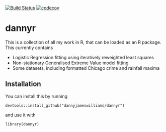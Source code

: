 [![Build Status](https://travis-ci.com/dannyjameswilliams/danielR.svg?branch=master)](https://travis-ci.com/dannyjameswilliams/danielR)  [![codecov](https://codecov.io/gh/dannyjameswilliams/danielR/branch/master/graph/badge.svg)](https://codecov.io/gh/dannyjameswilliams/danielR)


# dannyr

This is a collection of all my work in R, that can be loaded as an R package. This currently contains

 - Logistic Regression fitting using iteratively reweighted least squares
 - Non-stationary Generalised Extreme Value model fitting
 - Some datasets, including formatted Chicago crime and rainfall maxima
 
## Installation

You can install this by running
```
devtools::install_github("dannyjameswilliams/dannyr")
```
and use it with 
```
library(dannyr)
```
